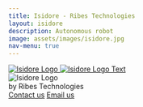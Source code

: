 ```yaml
---
title: Isidore - Ribes Technologies
layout: isidore
description: Autonomous robot
image: assets/images/isidore.jpg
nav-menu: true
---
```

<nav class="navbar navbar-expand-lg navbar-light bg-primary-isidore">
    <div class="container">
        <a class="navbar-brand" href="#">
            <img src="{% link assets/images/isidore_solo.png %}" alt="Isidore Logo" class="img-fluid me-2"> 
            <img src="{% link assets/images/isidore_text.png %}" alt="Isidore Logo Text" class="img-fluid" id="logo-text"> 
        </a>
        <!-- <button class="navbar-toggler" type="button" data-bs-toggle="collapse" data-bs-target="#navbarNav" aria-controls="navbarNav" aria-expanded="false" aria-label="Toggle navigation">
            <span class="navbar-toggler-icon"></span>
        </button>
        <div class="collapse navbar-collapse" id="navbarNav">
            <ul class="navbar-nav ms-auto">
                <li class="nav-item">
                    <a class="nav-link" href="#">Home</a>
                </li>
                <li class="nav-item">
                    <a class="nav-link" href="#">Features</a>
                </li>
                <li class="nav-item">
                    <a class="nav-link" href="#">Pricing</a>
                </li>
                <li class="nav-item">
                    <a class="nav-link" href="#">Contact</a>
                </li>
            </ul>
        </div> -->
    </div>
</nav>

<section class="jumbotron text-center pb-5 pt-2 bg-primary-isidore">
    <div class="container-fluid entry flex flex-justify-content flex-align-items-center">
        <div class="container-content row justify-content-center">
            <div class="col-10 col-md-6 col-lg-3">
                    <img src="{% link assets/images/isidore_logo.png %}" alt="Isidore Logo" class="img-fluid">
                <div class="text text-white">
                    by Ribes Technologies
                </div>
            </div>
        </div>
        <!-- <h1 class="display-4">Welcome to Our Product</h1>
        <p class="lead">A brief description of what your product or service offers.</p>
        <a href="#" class="btn btn-primary btn-lg">Learn More</a> -->
    </div>
</section>

<section class="jumbotron text-center pb-5 pt-2 bg-primary-isidore">
    <div class="container flex flex-justify-content flex-align-items-center">
        <div>
            <div class="buttons">
                <a href="tel:+48515141715" class="btn btn-primary btn-contact">Contact us</a>
                <a href="mailto:contact@ribestech.com" class="btn btn-primary">Email us</a>
            </div>
        </div>
    </div>
</section>

<section class="jumbotron text-center py-5 bg-primary-isidore">
    <div class="footer">
    </div>
</section>
